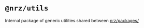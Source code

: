 # `@nrz/utils`

Internal package of generic utilities shared between [nrz/packages/](https://github.com/khulnasoft/nrz/tree/main/packages)
